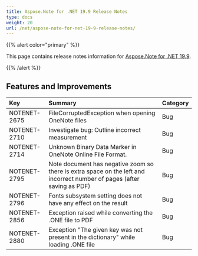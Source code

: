 ```yaml
---
title: Aspose.Note for .NET 19.9 Release Notes
type: docs
weight: 20
url: /net/aspose-note-for-net-19-9-release-notes/
---
```


{{% alert color="primary" %}} 

This page contains release notes information for [Aspose.Note for .NET 19.9](https://downloads.aspose.com/note/net/new-releases/aspose.note-for-.net-19.9/).

{{% /alert %}} 
## **Features and Improvements**

|**Key**|**Summary**|**Category**|
| :- | :- | :- |
|NOTENET-2675|FileCorruptedException when opening OneNote files|Bug|
|NOTENET-2710|Investigate bug: Outline incorrect measurement|Bug|
|NOTENET-2714|Unknown Binary Data Marker in OneNote Online File Format.|Bug|
|NOTENET-2795|Note document has negative zoom so there is extra space on the left and incorrect number of pages (after saving as PDF)|Bug|
|NOTENET-2796|Fonts subsystem setting does not have any effect on the result|Bug|
|NOTENET-2856|Exception raised while converting the .ONE file to PDF|Bug|
|NOTENET-2880|Exception "The given key was not present in the dictionary" while loading .ONE file|Bug|



